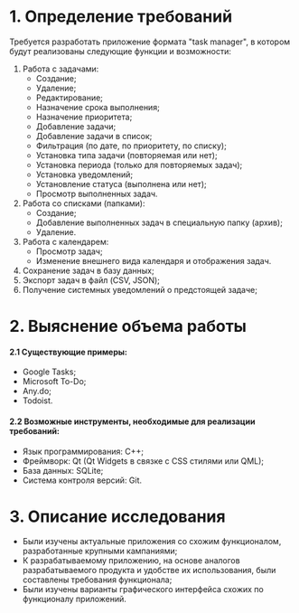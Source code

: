 # 1. Определение требований
Требуется разработать приложение формата "task manager", в котором будут реализованы следующие функции и возможности:
1. Работа с задачами:
	- Создание;
	- Удаление;
	- Редактирование;
	- Назначение срока выполнения;
	- Назначение приоритета;
	- Добавление задачи;
	- Добавление задачи в список;
	- Фильтрация (по дате, по приоритету, по списку);
	- Установка типа задачи (повторяемая или нет);
	- Установка периода (только для повторяемых задач);
	- Установка уведомлений;
	- Установление статуса (выполнена или нет);
	- Просмотр выполненных задач.
2. Работа со списками (папками):
	- Создание;
	- Добавление выполненных задач в специальную папку (архив);
	- Удаление.
3. Работа с календарем:
	- Просмотр задач;
	- Изменение внешнего вида календаря и отображения задач.
4. Сохранение задач в базу данных;
5. Экспорт задач в файл (CSV, JSON);
6. Получение системных уведомлений о предстоящей задаче;
# 2. Выяснение объема работы
#### 2.1 Существующие примеры:
- Google Tasks;
- Microsoft To-Do;
- Any.do;
- Todoist.
#### 2.2 Возможные инструменты, необходимые для реализации требований:
- Язык программирования: C++;
- Фреймворк: Qt (Qt Widgets в связке с CSS стилями или QML);
- База данных: SQLite;
- Система контроля версий: Git.
# 3. Описание исследования
- Были изучены актуальные приложения со схожим функционалом, разработанные крупными кампаниями;
- К разрабатываемому приложению, на основе аналогов разрабатываемого продукта и удобстве их использования, были составлены требования функционала;
- Были изучены варианты графического интерфейса схожих по функционалу приложений.